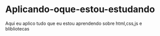 # Aplicando-oque-estou-estudando
Aqui eu aplico tudo que eu estou aprendendo sobre html,css,js e blibliotecas
